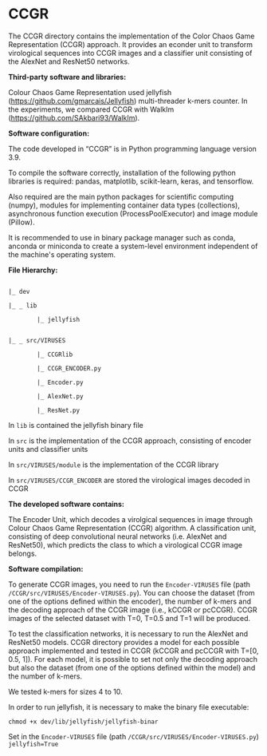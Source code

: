 # CCGR

The CCGR directory contains the implementation of the Color Chaos Game Representation (CCGR) approach. It provides an econder unit to transform virological sequences into CCGR images and a classifier unit consisting of the AlexNet and ResNet50 networks. 


**Third-party software and libraries:**

Colour Chaos Game Representation used jellyfish (https://github.com/gmarcais/Jellyfish) multi-threader k-mers counter.
In the experiments, we compared CCGR with WalkIm (https://github.com/SAkbari93/WalkIm).


**Software configuration:**

The code developed in “CCGR” is in Python programming language version 3.9.

To compile the software correctly, installation of the following python libraries is required: pandas, matplotlib, scikit-learn, keras, and tensorflow.

Also required are the main python packages for scientific computing (numpy), modules for implementing container data types (collections), asynchronous function execution (ProcessPoolExecutor) and image module (Pillow).

It is recommended to use in binary package manager such as conda, anconda or miniconda to create a system-level environment independent of the machine's operating system.

**File Hierarchy:**

```CCGR

|_ dev

|_ _ lib

        |_ jellyfish


|_ _ src/VIRUSES

        |_ CCGRlib

        |_ CCGR_ENCODER.py

        |_ Encoder.py

        |_ AlexNet.py

        |_ ResNet.py
```

In `lib` is contained the jellyfish binary file

In `src` is the implementation of the CCGR approach, consisting of encoder units and classifier units

In `src/VIRUSES/module` is the implementation of the CCGR library


In `src/VIRUSES/CCGR_ENCODER` are stored the virological images decoded in CCGR

**The developed software contains:**

The Encoder Unit, which decodes a virolgical sequences in image through Colour Chaos Game Representation (CCGR) algorithm.
A classification unit, consisting of deep convolutional neural networks (i.e. AlexNet and ResNet50), which predicts the class to which a virological CCGR image belongs. 

**Software compilation:**

To generate CCGR images, you need to run the `Encoder-VIRUSES` file (path `/CCGR/src/VIRUSES/Encoder-VIRUSES.py`). You can choose the dataset (from one of the options defined within the encoder), the number of k-mers and the decoding approach of the CCGR image (i.e., kCCGR or pcCCGR). CCGR images of the selected dataset with T=0, T=0.5 and T=1 will be produced.

To test the classification networks, it is necessary to run the AlexNet and ResNet50 models. CCGR directory provides a model for each possible approach implemented and tested in CCGR (kCCGR and pcCCGR with T=[0, 0.5, 1]). For each model, it is possible to set not only the decoding approach but also the dataset (from one of the options defined within the model) and the number of k-mers. 

We tested k-mers for sizes 4 to 10.



In order to run jellyfish, it is necessary to make the binary file executable: 

```chmod +x dev/lib/jellyfish/jellyfish-binar```

Set in the `Encoder-VIRUSES` file (path `/CCGR/src/VIRUSES/Encoder-VIRUSES.py`) `jellyfish=True`